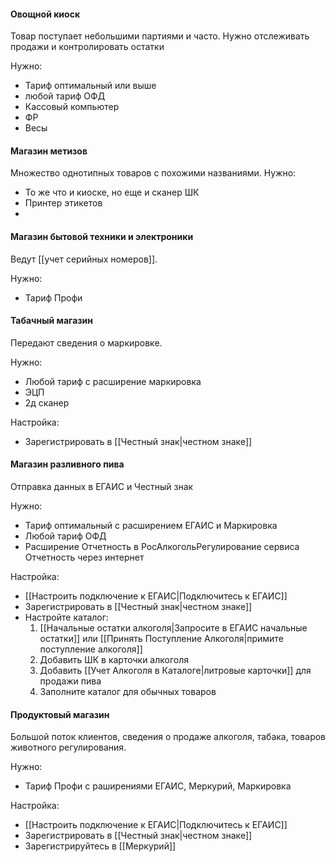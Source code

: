 #### Овощной киоск
Товар поступает небольшими партиями и часто. 
Нужно отслеживать продажи и контролировать остатки

Нужно:
- Тариф оптимальный или выше
- любой тариф ОФД
- Кассовый компьютер
- ФР
- Весы

#### Магазин метизов
Множество однотипных товаров с похожими названиями.
Нужно:
- То же что и киоске, но еще и сканер ШК
- Принтер этикетов
- 

#### Магазин бытовой техники и электроники
Ведут [[учет серийных номеров]].

Нужно:
- Тариф Профи

#### Табачный магазин
Передают сведения о маркировке. 

Нужно:
- Любой тариф с расширение маркировка
- ЭЦП
- 2д сканер

Настройка:
- Зарегистрировать в [[Честный знак|честном знаке]]

#### Магазин разливного пива
Отправка данных в ЕГАИС и Честный знак

Нужно:
- Тариф оптимальный с расширением ЕГАИС и Маркировка
- Любой тариф ОФД
- Расширение Отчетность в РосАлкогольРегулирование сервиса Отчетность через интернет

Настройка:
-  [[Настроить подключение к ЕГАИС|Подключитесь к ЕГАИС]]
- Зарегистрировать в [[Честный знак|честном знаке]]
- Настройте каталог:
	1.  [[Начальные остатки алкоголя|Запросите в ЕГАИС начальные остатки]] или [[Принять Поступление Алкоголя|примите поступление алкоголя]]
	2. Добавить ШК в карточки алкоголя
	3. Добавить [[Учет Алкоголя в Каталоге|литровые карточки]] для продажи пива
	4. Заполните каталог для обычных товаров

#### Продуктовый магазин
Большой поток клиентов, сведения о продаже алкоголя, табака, товаров животного регулирования. 

Нужно:
- Тариф Профи с раширениями ЕГАИС, Меркурий, Маркировка

Настройка:
- [[Настроить подключение к ЕГАИС|Подключитесь к ЕГАИС]]
- Зарегистрировать в [[Честный знак|честном знаке]]
- Зарегистрируйтесь в [[Меркурий]] 